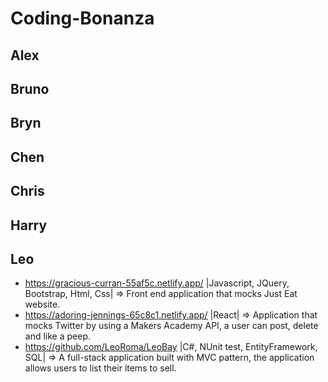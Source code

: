 # Coding-Bonanza

## Alex

## Bruno

## Bryn

## Chen

## Chris

## Harry

## Leo

- https://gracious-curran-55af5c.netlify.app/ |Javascript, JQuery, Bootstrap, Html, Css| => Front end application that mocks Just Eat website.
- https://adoring-jennings-65c8c1.netlify.app/ |React| => Application that mocks Twitter by using a Makers Academy API, a user can post, delete and like a peep.
- https://github.com/LeoRoma/LeoBay |C#, NUnit test, EntityFramework, SQL| => A full-stack application built with MVC pattern, the application allows users to list their items to sell.